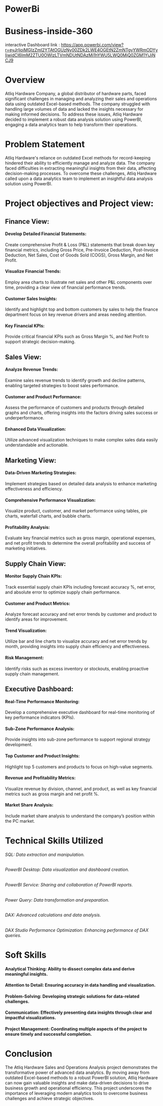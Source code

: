 # PowerBi
# Business-inside-360
interactive Dashboard link : https://app.powerbi.com/view?r=eyJrIjoiMGIzZmI2YTAtOGUzNy00ZDk2LWE4OGEtN2ZmNTgyYWRmODYyIiwidCI6ImM2ZTU0OWIzLTVmNDUtNDAzMi1hYWU5LWQ0MjQ0ZGM1YjJjNCJ9

# Overview
Atliq Hardware Company, a global distributor of hardware parts, faced significant challenges in managing and analyzing their sales and operations data using outdated Excel-based methods. The company struggled with handling large volumes of data and lacked the insights necessary for making informed decisions. To address these issues, Atliq Hardware decided to implement a robust data analysis solution using PowerBI, engaging a data analytics team to help transform their operations.
# Problem Statement
Atliq Hardware's reliance on outdated Excel methods for record-keeping hindered their ability to efficiently manage and analyze data. The company faced difficulties in extracting meaningful insights from their data, affecting decision-making processes. To overcome these challenges, Atliq Hardware called upon a data analytics team to implement an insightful data analysis solution using PowerBI.
# Project objectives and Project view:
## Finance View:
#### Develop Detailed Financial Statements:
  Create comprehensive Profit & Loss (P&L) statements that break down key financial metrics, including Gross Price, Pre-Invoice Deduction, Post-Invoice Deduction, Net       Sales, Cost of Goods Sold (COGS), Gross Margin, and Net Profit.
#### Visualize Financial Trends:
  Employ area charts to illustrate net sales and other P&L components over time, providing a clear view of financial performance trends.
#### Customer Sales Insights:
  Identify and highlight top and bottom customers by sales to help the finance department focus on key revenue drivers and areas needing attention.
#### Key Financial KPIs:
  Provide critical financial KPIs such as Gross Margin %, and Net Profit to support strategic decision-making.

## Sales View:
#### Analyze Revenue Trends: 
  Examine sales revenue trends to identify growth and decline patterns, enabling targeted strategies to boost sales performance.
#### Customer and Product Performance:
  Assess the performance of customers and products through detailed graphs and charts, offering insights into the factors driving sales success or underperformance.
#### Enhanced Data Visualization:
  Utilize advanced visualization techniques to make complex sales data easily understandable and actionable.

## Marketing View:
#### Data-Driven Marketing Strategies:
  Implement strategies based on detailed data analysis to enhance marketing effectiveness and efficiency.
#### Comprehensive Performance Visualization:
  Visualize product, customer, and market performance using tables, pie charts, waterfall charts, and bubble charts.
#### Profitability Analysis:
Evaluate key financial metrics such as gross margin, operational expenses, and net profit trends to determine the overall profitability and success of marketing initiatives.

## Supply Chain View:
#### Monitor Supply Chain KPIs:
  Track essential supply chain KPIs including forecast accuracy %, net error, and absolute error to optimize supply chain performance.
#### Customer and Product Metrics:
  Analyze forecast accuracy and net error trends by customer and product to identify areas for improvement.
#### Trend Visualization:
  Utilize bar and line charts to visualize accuracy and net error trends by month, providing insights into supply chain efficiency and effectiveness.
#### Risk Management:
  Identify risks such as excess inventory or stockouts, enabling proactive supply chain management.

## Executive Dashboard:

#### Real-Time Performance Monitoring:
  Develop a comprehensive executive dashboard for real-time monitoring of key performance indicators (KPIs).
#### Sub-Zone Performance Analysis:
  Provide insights into sub-zone performance to support regional strategy development.
#### Top Customer and Product Insights:
  Highlight top 5 customers and products to focus on high-value segments.
#### Revenue and Profitability Metrics:
  Visualize revenue by division, channel, and product, as well as key financial metrics such as gross margin and net profit %.
#### Market Share Analysis:
  Include market share analysis to understand the company’s position within the PC market.

# Technical Skills Utilized
 ###### SQL: Data extraction and manipulation.
 ###### PowerBI Desktop: Data visualization and dashboard creation.
 ###### PowerBI Service: Sharing and collaboration of PowerBI reports.
 ###### Power Query: Data transformation and preparation.
 ###### DAX: Advanced calculations and data analysis.
 ###### DAX Studio Performance Optimization: Enhancing performance of DAX queries.

# Soft Skills
#### Analytical Thinking: Ability to dissect complex data and derive meaningful insights.
#### Attention to Detail: Ensuring accuracy in data handling and visualization.
#### Problem-Solving: Developing strategic solutions for data-related challenges.
#### Communication: Effectively presenting data insights through clear and impactful visualizations.
#### Project Management: Coordinating multiple aspects of the project to ensure timely and successful completion.

# Conclusion
  The Atliq Hardware Sales and Operations Analysis project demonstrates the transformative power of advanced data analytics. 
  By moving away from outdated Excel-based methods to a robust PowerBI solution, Atliq Hardware can now gain valuable insights and make data-driven decisions to drive        business growth and operational efficiency. This project underscores the importance of leveraging modern analytics tools to overcome business challenges and achieve        strategic objectives.
